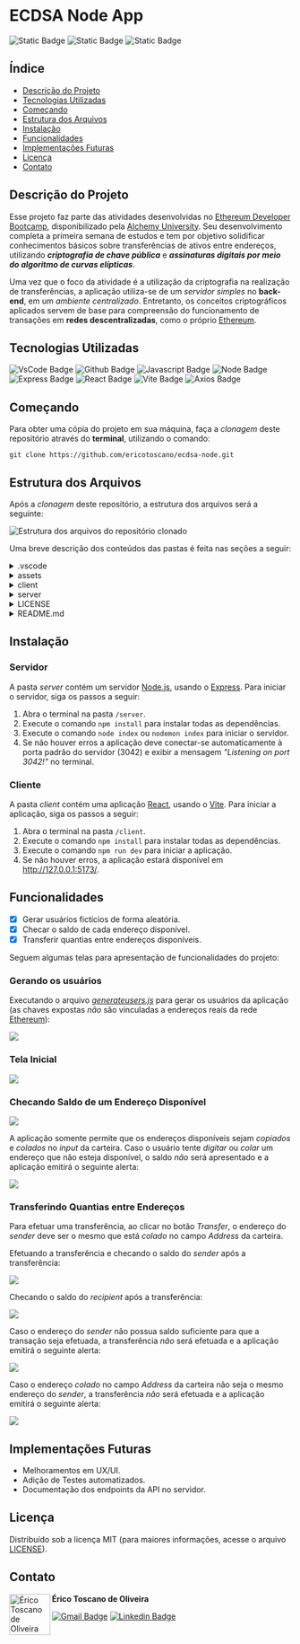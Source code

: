# ECDSA Node App
![Static Badge](https://img.shields.io/badge/LICENSE-MIT-red)
![Static Badge](https://img.shields.io/badge/NPM_VERSION-9.7.2-green)
![Static Badge](https://img.shields.io/badge/STATUS-DEVELOPING-yellow)

## Índice

* [Descrição do Projeto](#descrição-do-projeto)
* [Tecnologias Utilizadas](#tecnologias-utilizadas)
* [Começando](#começando)
* [Estrutura dos Arquivos](#estrutura-dos-arquivos)
* [Instalação](#instalação)
* [Funcionalidades](#funcionalidades)
* [Implementações Futuras](#implementações-futuras)
* [Licença](#licença)
* [Contato](#contato)

## Descrição do Projeto
Esse projeto faz parte das atividades desenvolvidas no [Ethereum Developer Bootcamp](https://www.alchemy.com/university/courses/ethereum), disponibilizado pela [Alchemy University](https://www.alchemy.com/university). Seu desenvolvimento completa a primeira semana de estudos e tem por objetivo solidificar conhecimentos básicos sobre transferências de ativos entre endereços, utilizando **_criptografia de chave pública_** e **_assinaturas digitais por meio do algoritmo de curvas elípticas_**.

Uma vez que o foco da atividade é a utilização da criptografia na realização de transferências, a aplicação utiliza-se de um _servidor simples_ no **back-end**, em um _ambiente centralizado_. Entretanto, os conceitos criptográficos aplicados servem de base para compreensão do funcionamento de transações em **redes descentralizadas**, como o próprio [Ethereum](https://ethereum.org/pt-br/). 

## Tecnologias Utilizadas

![VsCode Badge](https://img.shields.io/badge/VSCode-0078D4?style=for-the-badge&logo=visual%20studio%20code&logoColor=white)
![Github Badge](https://img.shields.io/badge/GitHub-100000?style=for-the-badge&logo=github&logoColor=white)
![Javascript Badge](https://img.shields.io/badge/JavaScript-323330?style=for-the-badge&logo=javascript&logoColor=F7DF1E)
![Node Badge](https://img.shields.io/badge/Node%20js-339933?style=for-the-badge&logo=nodedotjs&logoColor=white)
![Express Badge](https://img.shields.io/badge/Express%20js-000000?style=for-the-badge&logo=express&logoColor=white)
![React Badge](https://img.shields.io/badge/React-20232A?style=for-the-badge&logo=react&logoColor=61DAFB)
![Vite Badge](https://img.shields.io/badge/Vite-B73BFE?style=for-the-badge&logo=vite&logoColor=FFD62E)
![Axios Badge](https://img.shields.io/badge/axios-671ddf?&style=for-the-badge&logo=axios&logoColor=white)

## Começando

Para obter uma cópia do projeto em sua máquina, faça a _clonagem_ deste repositório através do **terminal**, utilizando o comando:

`git clone https://github.com/ericotoscano/ecdsa-node.git`

## Estrutura dos Arquivos

Após a _clonagem_ deste repositório, a estrutura dos arquivos será a seguinte:

![Estrutura dos arquivos do repositório clonado](/assets/img/folders.jpg)

Uma breve descrição dos conteúdos das pastas é feita nas seções a seguir:

<details>
  
<summary>.vscode</summary>
<br>

Contém o arquivo [_launch.json_](/.vscode/launch.json), utilizado pelo [VsCode](https://code.visualstudio.com/) para configurar e personalizar o _depurador_.
<br>
</details>

<details>
  
<summary>assets</summary>
<br>

Contém a pasta [_img_](/assets/img), cujo conteúdo são as imagens utilizadas neste arquivo [README](/README.md).
<br>
</details>

<details>
<summary>client</summary>
<br>

Contém arquivos e pastas relacionados ao _front-end_ (componentes [React](https://reactjs.org/) e arquivos do [Vite](https://vitejs.dev/)). 

O arquivo [_server.js_](/client/src/server.js) cria uma nova instância do [Axios](https://axios-http.com/).
<br>
</details>

<details>
<summary>server</summary>
<br>

Contém arquivos e pastas relacionados ao _back-end_ (em destaque, o arquivo [_index.js_](/server/index.js) contém a API utilizada pelo _front-end_ do projeto).

A pasta [_scripts_](/server/scripts) contém o arquivo [_generateusers.js_](/server/scripts/generateusers.js), que pode ser utilizado para gerar, randomicamente, os endereços dos usuários, suas respectivas chaves públicas e privadas, além dos seus respectivos saldos iniciais (100 unidades).
<br>
</details>

<details>
<summary>LICENSE</summary>
<br>

Arquivo com o texto da licença _open source_ do projeto.
<br>
</details>

<details>
<summary>README.md</summary>
<br>

Arquivo [README](/README.md) do projeto.
<br>
</details>

## Instalação

### Servidor

A pasta _server_ contém um servidor [Node.js](https://nodejs.org/pt-br), usando o [Express](https://expressjs.com/). Para iniciar o servidor, siga os passos a seguir:

1. Abra o terminal na pasta `/server`. 
2. Execute o comando `npm install` para instalar todas as dependências. 
3. Execute o comando `node index` ou `nodemon index` para iniciar o servidor. 
4. Se não houver erros a aplicação deve conectar-se automaticamente à porta padrão do servidor (3042) e exibir a mensagem *"Listening on port 3042!"* no terminal. 

### Cliente

A pasta _client_ contém uma aplicação [React](https://reactjs.org/), usando o [Vite](https://vitejs.dev/). Para iniciar a aplicação, siga os passos a seguir:

1. Abra o terminal na pasta `/client`.
2. Execute o comando `npm install` para instalar todas as dependências.
3. Execute o comando `npm run dev` para iniciar a aplicação.
4. Se não houver erros, a aplicação estará disponível em http://127.0.0.1:5173/.

## Funcionalidades 

- [x] Gerar usuários fictícios de forma aleatória.
- [x] Checar o saldo de cada endereço disponível.
- [x] Transferir quantias entre endereços disponíveis.

Seguem algumas telas para apresentação de funcionalidades do projeto:

### Gerando os usuários

Executando o arquivo [_generateusers.js_](/server/scripts/generateusers.js) para gerar os usuários da aplicação (as chaves expostas *não* são vinculadas a endereços reais da rede [Ethereum](https://ethereum.org/pt-br/)):   

<img src="/assets/img/generateusers.jpg">

### Tela Inicial
<img src="/assets/img/start.jpg">

### Checando Saldo de um Endereço Disponível

<img src="/assets/img/balance-ok.jpg">

A aplicação somente permite que os endereços disponíveis sejam *copiados* e *colados* no *input* da carteira. Caso o usuário tente *digitar* ou *colar* um endereço que não esteja disponível, o saldo *não* será apresentado e a aplicação emitirá o seguinte alerta:

<img src="/assets/img/balance-fail.jpg">

### Transferindo Quantias entre Endereços

Para efetuar uma transferência, ao clicar no botão *Transfer*, o endereço do *sender* deve ser o mesmo que está *colado* no campo *Address* da carteira.   

Efetuando a transferência e checando o saldo do *sender* após a transferência:

<img src="/assets/img/exec-transfer.jpg">

Checando o saldo do *recipient* após a transferência:

<img src="/assets/img/exec-transfer2.jpg">

Caso o endereço do *sender* não possua saldo suficiente para que a transação seja efetuada, a transferência *não* será efetuada e a aplicação emitirá o seguinte alerta:  

<img src="/assets/img/transfer-fail2.jpg">

Caso o endereço *colado* no campo *Address* da carteira não seja o mesmo endereço do *sender*, a transferência *não* será efetuada e a aplicação emitirá o seguinte alerta:  

<img src="/assets/img/transfer-fail1.jpg">

## Implementações Futuras

- Melhoramentos em UX/UI.
- Adição de Testes automatizados.
- Documentação dos endpoints da API no servidor.

## Licença

Distribuído sob a licença MIT (para maiores informações, acesse o arquivo [LICENSE](/LICENSE)).

## Contato

<img align="left" src="/assets/img/me.png" width="73px" alt="Érico Toscano de Oliveira">

**Érico Toscano de Oliveira**

[![Gmail Badge](https://img.shields.io/badge/Gmail-D14836?style=for-the-badge&logo=gmail&logoColor=white)](mailto:deverico.toscano@gmail.com)
[![Linkedin Badge](https://img.shields.io/badge/LinkedIn-0077B5?style=for-the-badge&logo=linkedin&logoColor=white)](https://www.linkedin.com/in/érico-toscano-de-oliveira-0338b1208)
